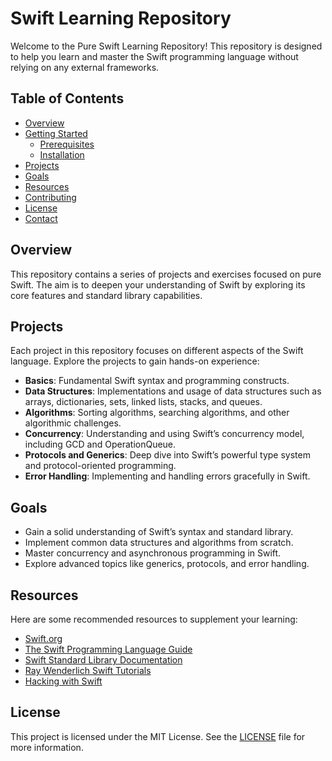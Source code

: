 # Swift Learning Repository

Welcome to the Pure Swift Learning Repository! This repository is designed to help you learn and master the Swift programming language without relying on any external frameworks.

## Table of Contents

- [Overview](#overview)
- [Getting Started](#getting-started)
  - [Prerequisites](#prerequisites)
  - [Installation](#installation)
- [Projects](#projects)
- [Goals](#goals)
- [Resources](#resources)
- [Contributing](#contributing)
- [License](#license)
- [Contact](#contact)

## Overview

This repository contains a series of projects and exercises focused on pure Swift. The aim is to deepen your understanding of Swift by exploring its core features and standard library capabilities.

## Projects

Each project in this repository focuses on different aspects of the Swift language. Explore the projects to gain hands-on experience:

- **Basics**: Fundamental Swift syntax and programming constructs.
- **Data Structures**: Implementations and usage of data structures such as arrays, dictionaries, sets, linked lists, stacks, and queues.
- **Algorithms**: Sorting algorithms, searching algorithms, and other algorithmic challenges.
- **Concurrency**: Understanding and using Swift’s concurrency model, including GCD and OperationQueue.
- **Protocols and Generics**: Deep dive into Swift’s powerful type system and protocol-oriented programming.
- **Error Handling**: Implementing and handling errors gracefully in Swift.

## Goals

- Gain a solid understanding of Swift’s syntax and standard library.
- Implement common data structures and algorithms from scratch.
- Master concurrency and asynchronous programming in Swift.
- Explore advanced topics like generics, protocols, and error handling.

## Resources

Here are some recommended resources to supplement your learning:

- [Swift.org](https://swift.org)
- [The Swift Programming Language Guide](https://docs.swift.org/swift-book/)
- [Swift Standard Library Documentation](https://developer.apple.com/documentation/swift/swift_standard_library)
- [Ray Wenderlich Swift Tutorials](https://www.raywenderlich.com/swift)
- [Hacking with Swift](https://www.hackingwithswift.com)

## License

This project is licensed under the MIT License. See the [LICENSE](LICENSE) file for more information.

